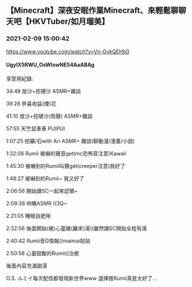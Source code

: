 ## 【Minecraft】深夜安眠作業Minecraft、來輕鬆聊聊天吧【HKVTuber/如月瑠美】
### 2021-02-09 15:00:42
https://www.youtube.com/watch?v=Vn-GykQEHb0
#### UgyIX5RWU_OsWIswNE54AaABAg
享受用紀錄:

34:48 放沙+挖硬沙 ASMR+雜談

39:28 恭喜收益(煙)花

41:10 放沙+挖硬沙(雨聲) ASMR+雜談

57:55 天竺鼠車車 PUIPUI

1:07:25 挖礦/石with Ari ASMR+ 雜談(聊動漫/漫畫/小說)

1:32:08 Rumii 被嚇的聲音get(mc恐怖音注意)Kawaii

1:45:30 被嚇到的Rumii叫聲get(creeper注意)我好了

1:48:27 被嚇到的Rumii~ 我又好了

2:06:56 開始讀SC一起來認領~

2:09:38 哄睡ASMR ((3Q~

2:21:05 睡眠自肥用

2:32:56 後面開始(被)心靈雞(羅宋)湯((雖然讀SC開始全程有湯

2:40:42 Rumii音G情報((maimai貼貼

2:50:58 心靈鼓勵的Rumii((治癒

後面內容充滿甜湯

O.S. ルミイ每次配信都發現新世界www 選擇推Rumii真是太好了...

